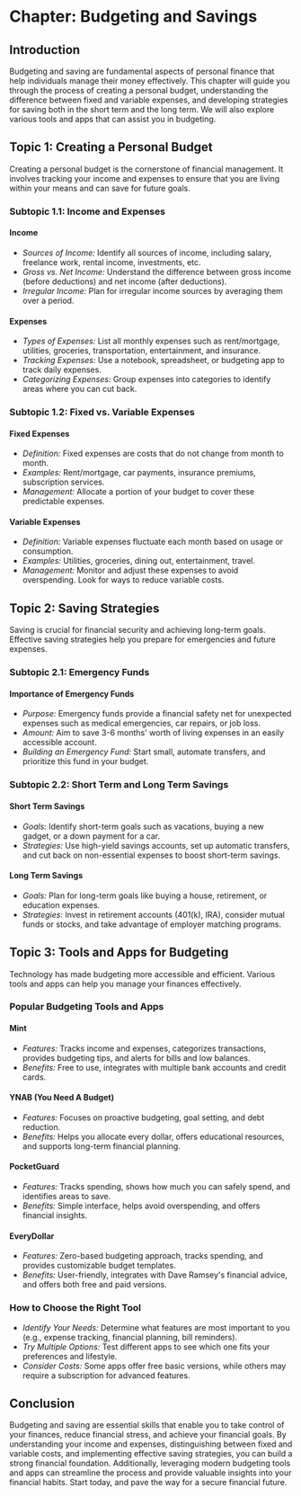 # Chapter: Budgeting and Savings

## Introduction

Budgeting and saving are fundamental aspects of personal finance that help individuals manage their money effectively. This chapter will guide you through the process of creating a personal budget, understanding the difference between fixed and variable expenses, and developing strategies for saving both in the short term and the long term. We will also explore various tools and apps that can assist you in budgeting.

## Topic 1: Creating a Personal Budget

Creating a personal budget is the cornerstone of financial management. It involves tracking your income and expenses to ensure that you are living within your means and can save for future goals.

### Subtopic 1.1: Income and Expenses

#### Income
- *Sources of Income:* Identify all sources of income, including salary, freelance work, rental income, investments, etc.
- *Gross vs. Net Income:* Understand the difference between gross income (before deductions) and net income (after deductions).
- *Irregular Income:* Plan for irregular income sources by averaging them over a period.

#### Expenses
- *Types of Expenses:* List all monthly expenses such as rent/mortgage, utilities, groceries, transportation, entertainment, and insurance.
- *Tracking Expenses:* Use a notebook, spreadsheet, or budgeting app to track daily expenses.
- *Categorizing Expenses:* Group expenses into categories to identify areas where you can cut back.

### Subtopic 1.2: Fixed vs. Variable Expenses

#### Fixed Expenses
- *Definition:* Fixed expenses are costs that do not change from month to month.
- *Examples:* Rent/mortgage, car payments, insurance premiums, subscription services.
- *Management:* Allocate a portion of your budget to cover these predictable expenses.

#### Variable Expenses
- *Definition:* Variable expenses fluctuate each month based on usage or consumption.
- *Examples:* Utilities, groceries, dining out, entertainment, travel.
- *Management:* Monitor and adjust these expenses to avoid overspending. Look for ways to reduce variable costs.

## Topic 2: Saving Strategies

Saving is crucial for financial security and achieving long-term goals. Effective saving strategies help you prepare for emergencies and future expenses.

### Subtopic 2.1: Emergency Funds

#### Importance of Emergency Funds
- *Purpose:* Emergency funds provide a financial safety net for unexpected expenses such as medical emergencies, car repairs, or job loss.
- *Amount:* Aim to save 3-6 months' worth of living expenses in an easily accessible account.
- *Building an Emergency Fund:* Start small, automate transfers, and prioritize this fund in your budget.

### Subtopic 2.2: Short Term and Long Term Savings

#### Short Term Savings
- *Goals:* Identify short-term goals such as vacations, buying a new gadget, or a down payment for a car.
- *Strategies:* Use high-yield savings accounts, set up automatic transfers, and cut back on non-essential expenses to boost short-term savings.

#### Long Term Savings
- *Goals:* Plan for long-term goals like buying a house, retirement, or education expenses.
- *Strategies:* Invest in retirement accounts (401(k), IRA), consider mutual funds or stocks, and take advantage of employer matching programs.

## Topic 3: Tools and Apps for Budgeting

Technology has made budgeting more accessible and efficient. Various tools and apps can help you manage your finances effectively.

### Popular Budgeting Tools and Apps

#### Mint
- *Features:* Tracks income and expenses, categorizes transactions, provides budgeting tips, and alerts for bills and low balances.
- *Benefits:* Free to use, integrates with multiple bank accounts and credit cards.

#### YNAB (You Need A Budget)
- *Features:* Focuses on proactive budgeting, goal setting, and debt reduction.
- *Benefits:* Helps you allocate every dollar, offers educational resources, and supports long-term financial planning.

#### PocketGuard
- *Features:* Tracks spending, shows how much you can safely spend, and identifies areas to save.
- *Benefits:* Simple interface, helps avoid overspending, and offers financial insights.

#### EveryDollar
- *Features:* Zero-based budgeting approach, tracks spending, and provides customizable budget templates.
- *Benefits:* User-friendly, integrates with Dave Ramsey's financial advice, and offers both free and paid versions.

### How to Choose the Right Tool
- *Identify Your Needs:* Determine what features are most important to you (e.g., expense tracking, financial planning, bill reminders).
- *Try Multiple Options:* Test different apps to see which one fits your preferences and lifestyle.
- *Consider Costs:* Some apps offer free basic versions, while others may require a subscription for advanced features.

## Conclusion

Budgeting and saving are essential skills that enable you to take control of your finances, reduce financial stress, and achieve your financial goals. By understanding your income and expenses, distinguishing between fixed and variable costs, and implementing effective saving strategies, you can build a strong financial foundation. Additionally, leveraging modern budgeting tools and apps can streamline the process and provide valuable insights into your financial habits. Start today, and pave the way for a secure financial future.